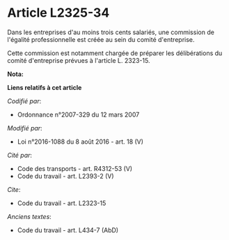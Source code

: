# Article L2325-34

Dans les entreprises d'au moins trois cents salariés, une commission de l'égalité professionnelle est créée au sein du comité
d'entreprise. 

Cette commission est notamment chargée de préparer les délibérations du comité d'entreprise prévues à l'article L. 2323-15.

**Nota:**



**Liens relatifs à cet article**

_Codifié par_:

  - Ordonnance n°2007-329 du 12 mars 2007

_Modifié par_:

  - Loi n°2016-1088 du 8 août 2016 - art. 18 (V)

_Cité par_:

  - Code des transports - art. R4312-53 (V)
  - Code du travail - art. L2393-2 (V)

_Cite_:

  - Code du travail - art. L2323-15

_Anciens textes_:

  - Code du travail - art. L434-7 (AbD)
